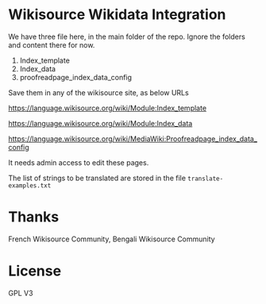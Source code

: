 # Wikisource Wikidata Integration

We have three file here, in the main folder of the repo. Ignore the folders and content there for now.

1. Index_template
2. Index_data
3. proofreadpage_index_data_config

Save them in any of the wikisource site, as below URLs

https://language.wikisource.org/wiki/Module:Index_template

https://language.wikisource.org/wiki/Module:Index_data

https://language.wikisource.org/wiki/MediaWiki:Proofreadpage_index_data_config

It needs admin access to edit these pages.

The list of strings to be translated are stored in the file `translate-examples.txt`


# Thanks

French Wikisource Community, Bengali Wikisource Community 

# License
GPL V3
